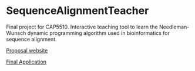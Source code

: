 # SequenceAlignmentTeacher
Final project for CAP5510. Interactive teaching tool to learn the Needleman-Wunsch dynamic programming algorithm used in bioinformatics for sequence alignment.

[Proposal website](https://sites.google.com/site/cap5510fa15/)

[Final Application](https://cise.ufl.edu/~snair/SequenceAlignmentTeacher/#/home)
